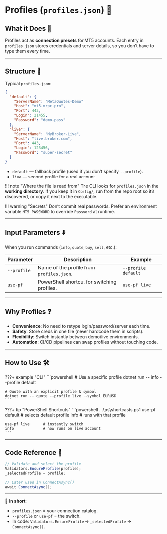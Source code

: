 # Profiles (`profiles.json`) 👤

## What it Does 🎯

Profiles act as **connection presets** for MT5 accounts.
Each entry in `profiles.json` stores credentials and server details, so you don’t have to type them every time.

---

## Structure 📂

Typical `profiles.json`:

```json
{
  "default": {
    "ServerName": "MetaQuotes-Demo",
    "Host": "mt5.mrpc.pro",
    "Port": 443,
    "Login": 21455,
    "Password": "demo-pass"
  },
  "live": {
    "ServerName": "MyBroker-Live",
    "Host": "live.broker.com",
    "Port": 443,
    "Login": 123456,
    "Password": "super-secret"
  }
}
```

* `default` — fallback profile (used if you don’t specify `--profile`).
* `live` — second profile for a real account.

!!! note "Where the file is read from"
The CLI looks for `profiles.json` in the **working directory**.
If you keep it in `Config/`, run from the repo root so it’s discovered, or copy it next to the executable.

!!! warning "Secrets"
Don’t commit real passwords. Prefer an environment variable `MT5_PASSWORD` to override `Password` at runtime.

---

## Input Parameters ⬇️

When you run commands (`info`, `quote`, `buy`, `sell`, etc.):

| Parameter   | Description                                 | Example             |
| ----------- | ------------------------------------------- | ------------------- |
| `--profile` | Name of the profile from `profiles.json`.   | `--profile default` |
| `use-pf`    | PowerShell shortcut for switching profiles. | `use-pf live`       |

---

## Why Profiles ❓

* **Convenience**: No need to retype login/password/server each time.
* **Safety**: Store creds in one file (never hardcode them in scripts).
* **Flexibility**: Switch instantly between demo/live environments.
* **Automation**: CI/CD pipelines can swap profiles without touching code.

---

## How to Use 🛠️

???+ example "CLI"
\`\`\`powershell
\# Use a specific profile
dotnet run -- info --profile default

````
# Quote with an explicit profile & symbol
dotnet run -- quote --profile live --symbol EURUSD
```
````

???+ tip "PowerShell Shortcuts"
\`\`\`powershell
. .\ps\shortcasts.ps1
use-pf default   # selects default profile
info             # runs with that profile

````
use-pf live      # instantly switch
info             # now runs on live account
```
````

---

## Code Reference 🧩

```csharp
// Validate and select the profile
Validators.EnsureProfile(profile);
_selectedProfile = profile;

// Later used in ConnectAsync()
await ConnectAsync();
```

---

📌 **In short**:

* `profiles.json` = your connection catalog.
* `--profile` or `use-pf` = the switch.
* In code: `Validators.EnsureProfile` → `_selectedProfile` → `ConnectAsync()`.

